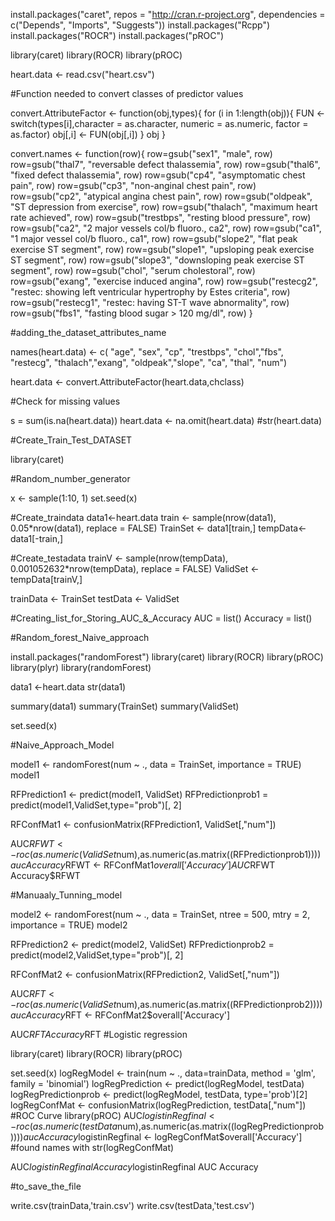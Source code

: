 install.packages("caret",
                 repos = "http://cran.r-project.org", 
                 dependencies = c("Depends", "Imports", "Suggests"))
install.packages("Rcpp")
install.packages("ROCR")
install.packages("pROC")

library(caret)
library(ROCR)
library(pROC)


heart.data <- read.csv("heart.csv") 

#Function needed to convert classes of predictor values

convert.AttributeFactor <- function(obj,types){
    for (i in 1:length(obj)){
        FUN <- switch(types[i],character = as.character, 
                                   numeric = as.numeric, 
                                   factor = as.factor)
        obj[,i] <- FUN(obj[,i])
    }
    obj
}

convert.names <- function(row){
  row=gsub("sex1", "male", row)
  row=gsub("thal7", "reversable defect thalassemia", row)
  row=gsub("thal6", "fixed defect thalassemia", row)
  row=gsub("cp4", "asymptomatic chest pain", row)
  row=gsub("cp3", "non-anginal chest pain", row)
  row=gsub("cp2", "atypical angina chest pain", row)
  row=gsub("oldpeak", "ST depression from exercise", row)
  row=gsub("thalach", "maximum heart rate achieved", row)
  row=gsub("trestbps", "resting blood pressure", row)
  row=gsub("ca2", "2 major vessels col/b fluoro., ca2", row)
  row=gsub("ca1", "1 major vessel col/b fluoro., ca1", row)
  row=gsub("slope2", "flat peak exercise ST segment", row)
  row=gsub("slope1", "upsloping peak exercise ST segment", row)
  row=gsub("slope3", "downsloping peak exercise ST segment", row)
  row=gsub("chol", "serum cholestoral", row)
  row=gsub("exang", "exercise induced angina", row)
  row=gsub("restecg2", "restec: showing left ventricular hypertrophy
                      by Estes criteria", row)
  row=gsub("restecg1", "restec: having ST-T wave abnormality", row)
  row=gsub("fbs1", "fasting blood sugar > 120 mg/dl", row)
  }


#adding_the_dataset_attributes_name

names(heart.data) <- c( "age", "sex", "cp", "trestbps", "chol","fbs", "restecg",
                   "thalach","exang", "oldpeak","slope", "ca", "thal", "num")

heart.data <- convert.AttributeFactor(heart.data,chclass)

#Check for missing values

s = sum(is.na(heart.data))
heart.data <- na.omit(heart.data)
#str(heart.data)


#Create_Train_Test_DATASET

library(caret)

#Random_number_generator


x <- sample(1:10, 1)
set.seed(x)

#Create_traindata
data1<-heart.data
train <- sample(nrow(data1), 0.05*nrow(data1), replace = FALSE)
TrainSet <- data1[train,]
tempData<- data1[-train,]

#Create_testadata
trainV <- sample(nrow(tempData), 0.001052632*nrow(tempData), replace = FALSE)
ValidSet <- tempData[trainV,]


trainData <- TrainSet
testData <-  ValidSet



#Creating_list_for_Storing_AUC_&_Accuracy
AUC = list()
Accuracy = list()

#Random_forest_Naive_approach

install.packages("randomForest")
library(caret)
library(ROCR)
library(pROC)
library(plyr)
library(randomForest)

data1 <-heart.data
str(data1)

summary(data1)
summary(TrainSet)
summary(ValidSet)

set.seed(x)

#Naive_Approach_Model

model1 <- randomForest(num ~ ., data = TrainSet, importance = TRUE)
model1

 RFPrediction1 <- predict(model1, ValidSet)
 RFPredictionprob1 = predict(model1,ValidSet,type="prob")[, 2]

 RFConfMat1 <- confusionMatrix(RFPrediction1, ValidSet[,"num"])

 AUC$RFWT <- roc(as.numeric(ValidSet$num),as.numeric(as.matrix((RFPredictionprob1))))$auc
 Accuracy$RFWT <- RFConfMat1$overall['Accuracy']
AUC$RFWT 
Accuracy$RFWT

#Manuaaly_Tunning_model

model2 <- randomForest(num ~ ., data = TrainSet, ntree = 500, mtry = 2, importance = TRUE)
model2

 RFPrediction2 <- predict(model2, ValidSet)
 RFPredictionprob2 = predict(model2,ValidSet,type="prob")[, 2]

   RFConfMat2 <- confusionMatrix(RFPrediction2, ValidSet[,"num"])

   AUC$RFT <- roc(as.numeric(ValidSet$num),as.numeric(as.matrix((RFPredictionprob2))))$auc
   Accuracy$RFT <- RFConfMat2$overall['Accuracy']

 AUC$RFT 
 Accuracy$RFT
 #Logistic regression

library(caret)
library(ROCR)
library(pROC)


set.seed(x)
logRegModel <- train(num ~ ., data=trainData, method = 'glm', family = 'binomial')
logRegPrediction <- predict(logRegModel, testData)
logRegPredictionprob <- predict(logRegModel, testData, type='prob')[2]
logRegConfMat <- confusionMatrix(logRegPrediction, testData[,"num"])
#ROC Curve
library(pROC)
AUC$logistinRegfinal <- roc(as.numeric(testData$num),as.numeric(as.matrix((logRegPredictionprob))))$auc
Accuracy$logistinRegfinal <- logRegConfMat$overall['Accuracy'] #found names with str(logRegConfMat)

 
AUC$logistinRegfinal
Accuracy$logistinRegfinal
AUC
Accuracy

#to_save_the_file

write.csv(trainData,'train.csv')
write.csv(testData,'test.csv')

